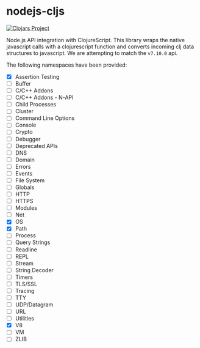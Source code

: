 # nodejs-cljs #
[![Clojars Project](https://img.shields.io/clojars/v/degree9/nodejs-cljs.svg)](https://clojars.org/degree9/nodejs-cljs)

Node.js API integration with ClojureScript. This library wraps the native javascript calls with a clojurescript function and converts incoming clj data structures to javascript. We are attempting to match the `v7.10.0` api.

The following namespaces have been provided:
- [x] Assertion Testing
- [ ] Buffer
- [ ] C/C++ Addons
- [ ] C/C++ Addons - N-API
- [ ] Child Processes
- [ ] Cluster
- [ ] Command Line Options
- [ ] Console
- [ ] Crypto
- [ ] Debugger
- [ ] Deprecated APIs
- [ ] DNS
- [ ] Domain
- [ ] Errors
- [ ] Events
- [ ] File System
- [ ] Globals
- [ ] HTTP
- [ ] HTTPS
- [ ] Modules
- [ ] Net
- [x] OS
- [x] Path
- [ ] Process
- [ ] Query Strings
- [ ] Readline
- [ ] REPL
- [ ] Stream
- [ ] String Decoder
- [ ] Timers
- [ ] TLS/SSL
- [ ] Tracing
- [ ] TTY
- [ ] UDP/Datagram
- [ ] URL
- [ ] Utilities
- [x] V8
- [ ] VM
- [ ] ZLIB
